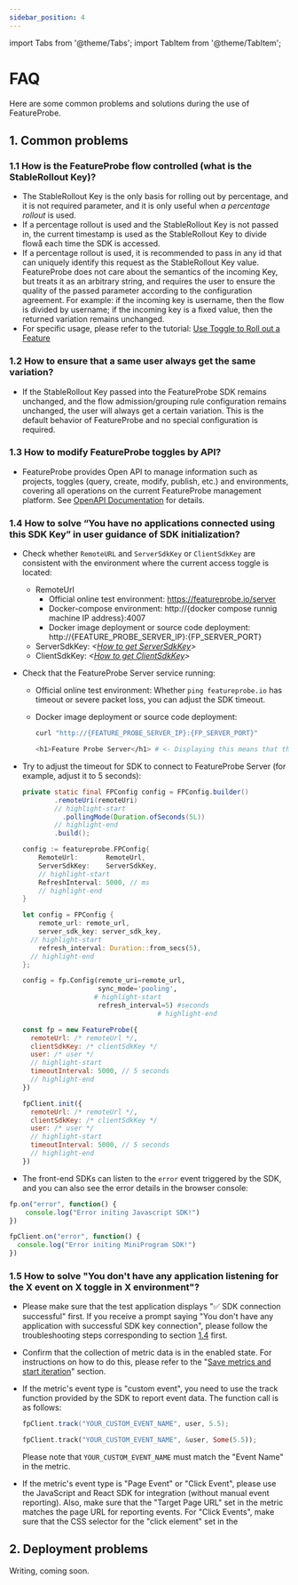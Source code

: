 ```yaml
---
sidebar_position: 4
---
```


import Tabs from '@theme/Tabs';
import TabItem from '@theme/TabItem';

# FAQ

Here are some common problems and solutions during the use of FeatureProbe.

## 1. Common problems
### 1.1 How is the FeatureProbe flow controlled (what is the StableRollout Key)?

- The StableRollout Key is the only basis for rolling out by percentage, and it is not required parameter, and it is only useful when *a percentage rollout* is used.
- If a percentage rollout is used and the StableRollout Key is not passed in, the current timestamp is used as the StableRollout Key to divide flowå each time the SDK is accessed.
- If a percentage rollout is used, it is recommended to pass in any id that can uniquely identify this request as the StableRollout Key value. FeatureProbe does not care about the semantics of the incoming Key, but treats it as an arbitrary string, and requires the user to ensure the quality of the passed parameter according to the configuration agreement. For example: if the incoming key is username, then the flow is divided by username; if the incoming key is a fixed value, then the returned variation remains unchanged.
- For specific usage, please refer to the tutorial: [Use Toggle to Roll out a Feature](/tutorials/rollout_tutorial/)

### 1.2 How to ensure that a same user always get the same variation?

- If the StableRollout Key passed into the FeatureProbe SDK remains unchanged, and the flow admission/grouping rule configuration remains unchanged, the user will always get a certain variation. This is the default behavior of FeatureProbe and no special configuration is required.

### 1.3 How to modify FeatureProbe toggles by API?

- FeatureProbe provides Open API to manage information such as projects, toggles (query, create, modify, publish, etc.) and environments, covering all operations on the current FeatureProbe management platform. See [OpenAPI Documentation](https://featureprobe.io/api-docs) for details.

### 1.4 How to solve “You have no applications connected using this SDK Key” in user guidance of SDK initialization?

- Check whether `RemoteURL` and `ServerSdkKey` or `ClientSdkKey` are consistent with the environment where the current access toggle is located:

  - RemoteUrl
    - Official online test environment: https://featureprobe.io/server
    - Docker-compose environment: http://{docker compose runnig machine IP address}:4007
    - Docker image deployment or source code deployment: http://{FEATURE_PROBE_SERVER_IP}:{FP_SERVER_PORT}
  - ServerSdkKey: *<[How to get ServerSdkKey](/tutorials/backend_custom_attribute#编写代码)>*
  - ClientSdkKey: *<[How to get ClientSdkKey](/tutorials/backend_custom_attribute#控制前端程序)>*

- Check that the FeatureProbe Server service running:

  - Official online test environment: Whether `ping featureprobe.io` has timeout or severe packet loss, you can adjust the SDK timeout.

  - Docker image deployment or source code deployment:

    ```bash
    curl "http://{FEATURE_PROBE_SERVER_IP}:{FP_SERVER_PORT}"
    
    <h1>Feature Probe Server</h1> # <- Displaying this means that the service is normal
    ```

- Try to adjust the timeout for SDK to connect to FeatureProbe Server (for example, adjust it to 5 seconds):

  <Tabs groupId="language">
     <TabItem value="java" label="Java" default>

  ~~~java  title="src/main/java/com/featureprobe/sdk/example/FeatureProbeDemo.java"
  private static final FPConfig config = FPConfig.builder()
          .remoteUri(remoteUri)
          // highlight-start
    		.pollingMode(Duration.ofSeconds(5L))
          // highlight-end
          .build();
  ~~~
  
    </TabItem>
    <TabItem value="golang" label="Go">
  
  ~~~go title="example/main.go"
  config := featureprobe.FPConfig{
      RemoteUrl:       RemoteUrl,
      ServerSdkKey:    ServerSdkKey,
      // highlight-start
      RefreshInterval: 5000, // ms
      // highlight-end
  }
  ~~~

  </TabItem>
  <TabItem value="rust" label="Rust">
  
  ~~~rust title="examples/demo.rs"
  let config = FPConfig {
      remote_url: remote_url,
      server_sdk_key: server_sdk_key,
    // highlight-start
      refresh_interval: Duration::from_secs(5),
    // highlight-end
  };
  ~~~
  
  </TabItem>
  <TabItem value="python" label="Python">
  
  ~~~python title="demo.py"
  config = fp.Config(remote_uri=remote_url,
                     sync_mode='pooling',
                    # highlight-start
                     refresh_interval=5) #seconds
   									# highlight-end
  ~~~
  
  </TabItem>
  <TabItem value="JavaScript" label="JavaScript">
  
  ~~~js title="demo.js"
  const fp = new FeatureProbe({
    remoteUrl: /* remoteUrl */,
    clientSdkKey: /* clientSdkKey */
    user: /* user */
    // highlight-start
    timeoutInterval: 5000, // 5 seconds
    // highlight-end
  })
  ~~~
  
  </TabItem>
   <TabItem value="MiniProgram" label="MiniProgram">
  
  ~~~js title="demo.js"
  fpClient.init({
    remoteUrl: /* remoteUrl */,
    clientSdkKey: /* clientSdkKey */
    user: /* user */
    // highlight-start
    timeoutInterval: 5000, // 5 seconds
    // highlight-end
  })
  ~~~
  
  </TabItem>
  </Tabs>


- The front-end SDKs can listen to the `error` event triggered by the SDK, and you can also see the error details in the browser console:

<Tabs groupId="language">
<TabItem value="JavaScript" label="JavaScript">

  ~~~js title="demo.js"
  fp.on("error", function() {
      console.log("Error initing Javascript SDK!")
  })
  ~~~

</TabItem>

<TabItem value="MiniProgram" label="MiniProgram">

  ~~~js title="demo.js"
  fpClient.on("error", function() {
    console.log("Error initing MiniProgram SDK!")
  })
  ~~~

</TabItem>
</Tabs>



### 1.5 How to solve "You don't have any application listening for the X event on X toggle in X environment"?

- Please make sure that the test application displays "✅ SDK connection successful" first. If you receive a prompt saying "You don't have any application with successful SDK key connection", please follow the troubleshooting steps corresponding to section [1.4](/introduction/faq#14-how-to-solve-you-have-no-applications-connected-using-this-sdk-key-in-user-guidance-of-sdk-initialization) first.

- Confirm that the collection of metric data is in the enabled state. For instructions on how to do this, please refer to the "[Save metrics and start iteration](/tutorials/analysis#save-metrics-and-start-iteration)" section.

- If the metric's event type is "custom event", you need to use the track function provided by the SDK to report event data. The function call is as follows:

  <Tabs groupId="language">
     <TabItem value="java" label="Java" default>

  ~~~java  title="src/main/java/com/featureprobe/sdk/example/FeatureProbeDemo.java"
  fpClient.track("YOUR_CUSTOM_EVENT_NAME", user, 5.5);
  ~~~

    </TabItem>

     <TabItem value="rust" label="Rust">

  ~~~rust title="examples/demo.rs"
  fpClient.track("YOUR_CUSTOM_EVENT_NAME", &user, Some(5.5));
  ~~~

    </TabItem>

  </Tabs>

  Please note that `YOUR_CUSTOM_EVENT_NAME` must match the "Event Name" in the metric.

- If the metric's event type is "Page Event" or "Click Event", please use the JavaScript and React SDK for integration (without manual event reporting). Also, make sure that the "Target Page URL" set in the metric matches the page URL for reporting events. For "Click Events", make sure that the CSS selector for the "click element" set in the


## 


## 2. Deployment problems

Writing, coming soon.

